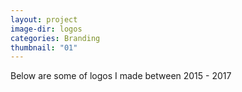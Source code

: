 ```yaml
---
layout: project
image-dir: logos
categories: Branding
thumbnail: "01"
---
```


Below are some of logos I made between 2015 - 2017